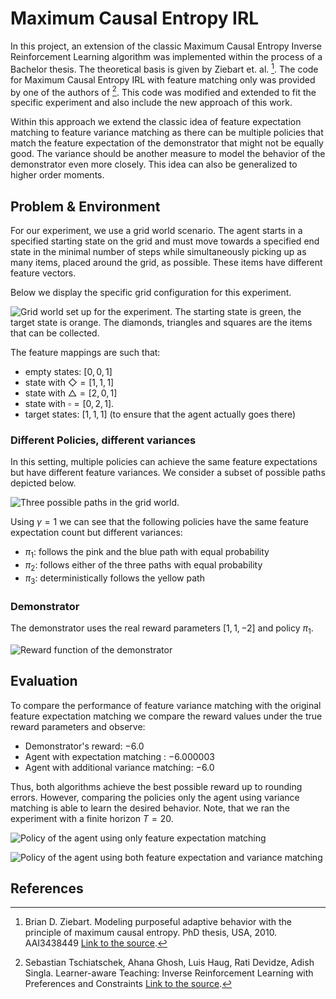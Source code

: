 # Maximum Causal Entropy IRL

In this project, an extension of the classic Maximum Causal Entropy Inverse Reinforcement Learning algorithm was implemented within the process of a Bachelor thesis. The theoretical basis is given by Ziebart et. al. [^1]. The code for Maximum Causal Entropy IRL with feature matching only was provided by one of the authors of [^2]. This code was modified and extended to fit the specific experiment and also include the new approach of this work.

Within this approach we extend the classic idea of feature expectation matching to feature variance matching as there can be multiple policies that match the feature expectation of the demonstrator that might not be equally good. The variance should be another measure to model the behavior of the demonstrator even more closely. This idea can also be generalized to higher order moments.

## Problem \& Environment

For our experiment, we use a grid world scenario. The agent starts in a specified starting state on the grid and must move towards a specified end state in the minimal number of steps while simultaneously picking up as many items, placed around the grid, as possible. These items have different feature vectors.

Below we display the specific grid configuration for this experiment.

![Grid world set up for the experiment. The starting state is green, the target state is orange. The diamonds, triangles and squares are the items that can be collected.](plots/simple_environment/grid.jpg)

The feature mappings are such that:
- empty states: $[0,0,1]$
- state with $\Diamond = [1,1,1]$
- state with $\triangle = [2,0,1]$
- state with $\square = [0,2,1]$.
- target states: $[1,1,1]$ (to ensure that the agent actually goes there)

### Different Policies, different variances
In this setting, multiple policies can achieve the same feature expectations but have different feature variances. We consider a subset of possible paths depicted below.

![Three possible paths in the grid world.](plots/simple_environment/paths.jpg)

Using $\gamma = 1$ we can see that the following policies have the same feature expectation count but different variances:

- $\pi_1$: follows the pink and the blue path with equal probability
- $\pi_2$: follows either of the three paths with equal probability
- $\pi_3$: deterministically follows the yellow path

### Demonstrator

The demonstrator uses the real reward parameters $[1,1,-2]$ and policy $\pi_1$.

![Reward function of the demonstrator](plots/simple_environment/Demonstrator_reward.jpg)

## Evaluation

To compare the performance of feature variance matching with the original feature expectation matching we compare the reward values under the true reward parameters and observe:

- Demonstrator's reward: $-6.0$
- Agent with expectation matching : $-6.000003$
- Agent with additional variance matching: $-6.0$

Thus, both algorithms achieve the best possible reward up to rounding errors. However, comparing the policies only the agent using variance matching is able to learn the desired behavior. Note, that we ran the experiment with a finite horizon $T=20$.

![Policy of the agent using only feature expectation matching](plots/simple_environment/Agent%20Expectation_policy.jpg)

![Policy of the agent using both feature expectation and variance matching](plots/simple_environment/Agent%20Variance_policy.jpg)



## References

[^1]: Brian D. Ziebart. Modeling purposeful adaptive behavior with the principle of maximum causal entropy. PhD thesis, USA, 2010. AAI3438449 [Link to the source](https://www.cs.cmu.edu/~bziebart/publications/thesis-bziebart.pdf). 

[^2]: Sebastian Tschiatschek, Ahana Ghosh, Luis Haug, Rati Devidze, Adish Singla. Learner-aware Teaching: Inverse Reinforcement Learning with Preferences and Constraints [Link to the source](https://arxiv.org/abs/1906.00429).